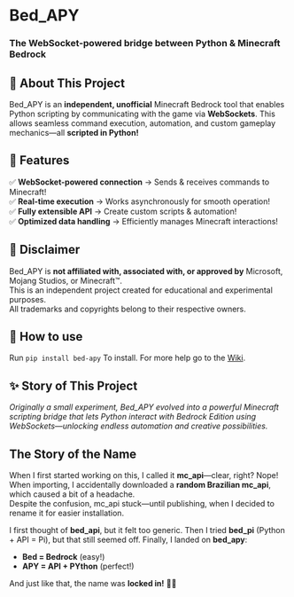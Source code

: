 # Bed_APY  
### The WebSocket-powered bridge between Python & Minecraft Bedrock  

## 🚀 About This Project  
Bed_APY is an **independent, unofficial** Minecraft Bedrock tool that enables Python scripting by communicating with the game via **WebSockets**. This allows seamless command execution, automation, and custom gameplay mechanics—all **scripted in Python!**  

## 🔧 Features  
✅ **WebSocket-powered connection** → Sends & receives commands to Minecraft!  
✅ **Real-time execution** → Works asynchronously for smooth operation!  
✅ **Fully extensible API** → Create custom scripts & automation!  
✅ **Optimized data handling** → Efficiently manages Minecraft interactions!  

## 📜 Disclaimer  
Bed_APY is **not affiliated with, associated with, or approved by** Microsoft, Mojang Studios, or Minecraft™.  
This is an independent project created for educational and experimental purposes.  
All trademarks and copyrights belong to their respective owners.  

## 📂 How to use  
Run `pip install bed-apy` To install. For more help go to the [Wiki](https://github.com/ilovecoding99390/bed_apy/wiki).

## ✨ Story of This Project  
_Originally a small experiment, Bed_APY evolved into a powerful Minecraft scripting bridge that lets Python interact with Bedrock Edition using WebSockets—unlocking endless automation and creative possibilities._  
## The Story of the Name  
When I first started working on this, I called it **mc_api**—clear, right? Nope! When importing, I accidentally downloaded a **random Brazilian mc_api**, which caused a bit of a headache.  
Despite the confusion, mc_api stuck—until publishing, when I decided to rename it for easier installation.  

I first thought of **bed_api**, but it felt too generic. Then I tried **bed_pi** (Python + API = Pi), but that still seemed off. Finally, I landed on **bed_apy**:  
- **Bed = Bedrock** (easy!)  
- **APY = API + PYthon** (perfect!)  

And just like that, the name was **locked in!** 🚀🔥  
